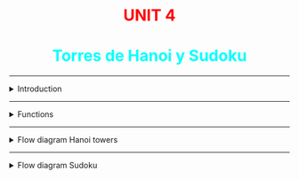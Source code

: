 # **<center> <span style="color: red;">UNIT 4</span>**
# **<center> <span style="color: cyan;">Torres de Hanoi y Sudoku</span>**
***
<details>
<summary> Introduction </summary>
<br>

***In this fourth unit, we worked on a fairly simple game such as a cat, a connect 4, battleship, towers of hanoi, etc.*** 

***Our team worked on 2 different games, a Towers of Hanoi and a Suduko.***

</details>

***
<details>
<summary> Functions </summary>
<br>

## <center> <span style="color: cyan;">Hanoi Towers

![Inserte Imagen aqui](https://github.com/UP210639/UP210639_CPP/blob/main/U4/Imagenes/T.png)

---
**void IT()** 

Draw the board for the hanoi towers.

---
**void ID(int matriz[][n])**

*matriz[][n] = Matrix values*

*n = 3*

Draws the disks for the tower of hanoi 

---
---
**void LM(int matriz[][n])**

*matriz[][n] = Matrix values*

*n = 3*

Assigns a value to the disks and adds a length to them

---
---
**void jugar(int d[n][n],int m1,int m2)**

*d[n][n] = Matrix values*

*m1 and m2 = Values to move the towers (m1 start, m2 end)*

After requesting the values of m1 and m2, the function places the values at the set positions and moves the disk from one side to the other and checks if the disk is larger than the one below it.

---
---
**boolean Che_Vic(int d[n][n])**

*d[n][n] = Matrix values*

Verify that you managed to win the game (pass all the towers to the other side).

---

## <center> <span style="color: cyan;">Sudoku

![Inserte Imagen aqui](https://github.com/UP210639/UP210639_CPP/blob/main/U4/Imagenes/S.png)

---
**int verificarC(int sudoku[n][n], int vuelta)**

*int suduko[n][n] = main matrix*

*int vuelta =  value*

verifies that the number is not repeated in any part of the row and column where it was placed.

---
---
**void Imprimir_Numeros(int sudoku[n][n], int ms[n][n])**

*int suduko[n][n] = main matrix*

*int ms[n][n] = verification matrix (0, 1)*

prints the numbers 

---
---
**void Imprimir_tablero()**

Draw the board for the suduko

---
---
**void LM(int sudoku[n][n])**

*int suduko[n][n] =*

Randomly generates the numbers of the suduko to be filled.

---
---
**void MMS(int ms[n][n])**

*int ms[n][n] = verification matrix (0, 1)*

generates numbers 0 and 1 in the verification matrix randomly


---
---
**boolean Revisar_Victoria(int ms[n][n])**

*int ms[n][n] = verification matrix (0, 1)*

Verify that you managed to win the game (complete the suduko )

---


</details>

***
<details>
<summary> Flow diagram Hanoi towers </summary>
<br>

![Inserte Imagen aqui](https://github.com/UP210639/UP210639_CPP/blob/main/U4/Imagenes/DDT1.png)

![Inserte Imagen aqui](https://github.com/UP210639/UP210639_CPP/blob/main/U4/Imagenes/DDT2.png)

</details>


***
<details>
<summary> Flow diagram Sudoku </summary>
<br>

![Inserte Imagen aqui](https://github.com/UP210639/UP210639_CPP/blob/main/U4/Imagenes/DDS.jpeg)

</details>